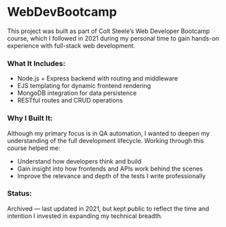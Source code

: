 # WebDevBootcamp

This project was built as part of Colt Steele’s Web Developer Bootcamp course, which I followed in 2021 during my personal time to gain hands-on experience with full-stack web development.

### What It Includes:
- Node.js + Express backend with routing and middleware
- EJS templating for dynamic frontend rendering
- MongoDB integration for data persistence
- RESTful routes and CRUD operations

### Why I Built It:
Although my primary focus is in QA automation, I wanted to deepen my understanding of the full development lifecycle. Working through this course helped me:
- Understand how developers think and build
- Gain insight into how frontends and APIs work behind the scenes
- Improve the relevance and depth of the tests I write professionally

### Status:
Archived — last updated in 2021, but kept public to reflect the time and intention I invested in expanding my technical breadth.

